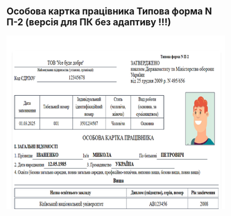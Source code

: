 ## Особова картка працівника Типова форма N П-2 (версія для ПК без адаптиву !!!) 
<p align="center">
  <img src="img/screenshot_12.png" alt="Image 1" width="800" height="400">

</p>


